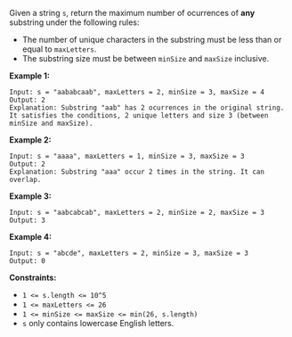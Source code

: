 Given a string `s`, return the maximum number of ocurrences of **any**
substring under the following rules:

  * The number of unique characters in the substring must be less than or equal to `maxLetters`.
  * The substring size must be between `minSize` and `maxSize` inclusive.



**Example 1:**

    
    
    Input: s = "aababcaab", maxLetters = 2, minSize = 3, maxSize = 4
    Output: 2
    Explanation: Substring "aab" has 2 ocurrences in the original string.
    It satisfies the conditions, 2 unique letters and size 3 (between minSize and maxSize).
    

**Example 2:**

    
    
    Input: s = "aaaa", maxLetters = 1, minSize = 3, maxSize = 3
    Output: 2
    Explanation: Substring "aaa" occur 2 times in the string. It can overlap.
    

**Example 3:**

    
    
    Input: s = "aabcabcab", maxLetters = 2, minSize = 2, maxSize = 3
    Output: 3
    

**Example 4:**

    
    
    Input: s = "abcde", maxLetters = 2, minSize = 3, maxSize = 3
    Output: 0
    



**Constraints:**

  * `1 <= s.length <= 10^5`
  * `1 <= maxLetters <= 26`
  * `1 <= minSize <= maxSize <= min(26, s.length)`
  * `s` only contains lowercase English letters.

